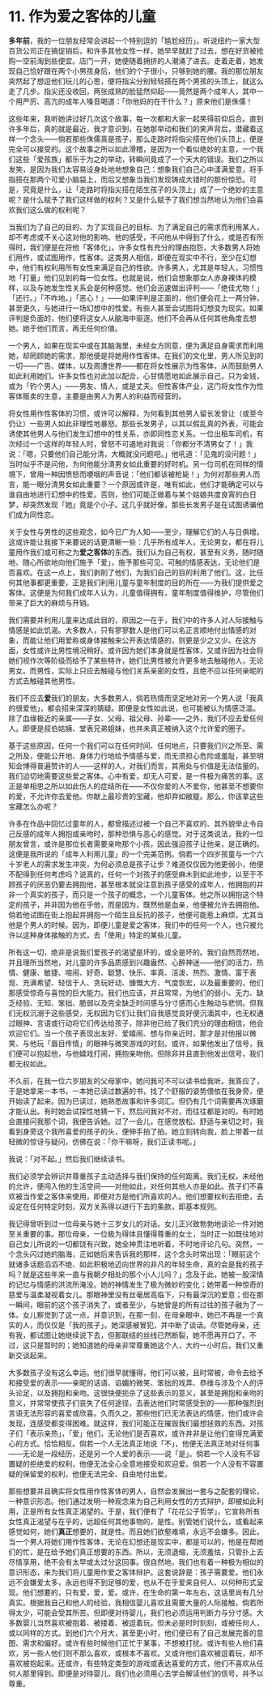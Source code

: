 # 11. 作为爱之客体的儿童

**多年前**，我的一位朋友经常会讲起一个特别逗的「尴尬经历」。听说纽约一家大型百货公司正在搞促销后，和许多其他女性一样，她早早就赶了过去，想在好货被抢购一空前淘到些便宜。店门一开，她便随着拥挤的人潮涌了进去。走着走着，她发现自己恰好跟在两个小男孩身后，他们的个子很小，只够到她的腰。我的那位朋友突然起了想逗他们玩儿的心思，便将指尖分别轻轻搭在两个男孩的头顶上，就这么走了几步。指尖还没收回，两张成熟的脸猛然仰起——竟然是两个成年人，其中一个用严厉、高亢的成年人嗓音喝道：「你他妈的在干什么？」原来他们是侏儒！

这些年来，我听她讲过好几次这个故事，每一次都和大家一起笑得前仰后合。直到许多年后，真的就是最近，我才意识到，在她那举动和我们的笑声背后，潜藏着这样一个念头——倘若那些侏儒真是孩子，那么走路时将指尖搭在他们头顶上，便是完全可以接受的。这个故事之所以如此滑稽，是因为一个看似绝妙的主意，一个我们这些「爱孩族」都乐于为之的举动，转瞬间竟成了一个天大的错误。我们之所以发笑，是因为我们太容易设身处地地想象自己：想象我们自己心中漾满爱意，将手指搭在那两个可爱小脑袋上，而后又想象当我们发现铸成大错时的那份惊恐。可是，究竟是什么，让「走路时将指尖搭在陌生孩子的头顶上」成了一个绝妙的主意呢？是什么赋予了我们这样做的权利？又是什么赋予了我们想当然地认为他们会喜欢我们这么做的权利呢？

当我们为了自己的目的、为了实现自己的目标、为了满足自己的需求而利用某人，却不考虑或不关心这对他的影响、他的感受，不问他从中得到了什么，或是否有所得时，我们便是在将他「客体化」。许多女性有充分的理由抱怨，大多数男人将她们用作，或试图用作，性客体。这类男人相信，即便在现实中不行，至少在幻想中，他们有权利用所有女性来满足自己的性欲。许多男人，尤其是年轻人，习惯性地「打量」他们见到的每一位女性。也就是说，他们会想象那女人赤身裸体的模样，以及与她发生性关系会是何种感觉。他们会迅速做出评判——「绝佳尤物！」「还行。」「不咋地。」「恶心！」——如果评判是正面的，他们便会花上一两分钟，甚至更久，与她进行一场幻想中的性爱。有些人甚至会试图将幻想变为现实。如果评判是负面的，他们便将这女人从脑海中驱逐。他们不会再从任何其他角度去想她。她于他们而言，再无任何价值。

一个男人，如果在现实中或在其脑海里，未经女方同意，便为满足自身需求而利用她，却罔顾她的需求，那他便是将她用作性客体。在我们的文化里，男人所见到的一切——广告、媒体，以及周遭世界——都在将女性展示为性客体，从而鼓励男人如此利用她们。许多女性也对此加以配合，心甘情愿地如此展示自己，只为金钱，或为「钓个男人」——男友、情人，或是丈夫。但性客体产业，这门将女性作为性客体贩卖的生意，主要是由男人为男人的利益而经营的。

将女性用作性客体的习惯，或许可以解释，为何看到其他男人留长发曾让（或至今仍让）一些男人如此非理性地暴怒。那些长发男子，以其以假乱真的外表，可能会诱使其他男人与他们发生幻想中的性关系，亦即同性恋关系。一位出租车司机，有次经过一个这样的年轻人时，曾怒不可遏地对我说：「你都分不清男女了！」我说：「嗯，只要他们自己能分清，大概就没问题吧。」他吼道：「见鬼的没问题！」当时似乎不是问他，为何他能分清男女如此重要的好时机。另一位司机在同样的情境下，曾用一种因愤怒而哽咽的声音说：「他们都该被枪毙！」为何对那些男人而言，能一眼分清男女如此重要？一个原因或许是，唯有如此，他们才能确定可以与谁自由地进行幻想中的性爱。否则，他们可能正做着与某个姑娘共度良宵的白日梦，却突然发现「她」竟是个小子。这几乎就好像，那些长发男子是在试图诱骗他们成为同性恋。

关于女性与男性的这些观念，如今已广为人知——至少，理解它们的人与日俱增。这或许能让我接下来要说的话更清晰一些：几乎所有成年人，无论男女，都在将儿童用作我们或可称之为**爱之客体**的东西。我们认为自己有权，甚至有义务，随时随地、随心所欲地向他们施予「爱」，施予那些可见、可触的情感表达，无论他们是否喜欢。在这一点上，我们剥削了他们，为我们自己的目的利用了他们。这，比任何其他事都更重要，正是我们利用儿童与童年制度的目的所在——为我们提供爱之客体。这便是为何我们成年人认为，儿童值得拥有，童年制度值得维护，尽管他们带来了巨大的麻烦与开销。

我们需要并利用儿童来达成此目的，原因之一在于，我们中的许多人对人际接触与情感是如此饥渴。大多数人，只有寥寥数人是他们可以名正言顺地付出情感的对象，而能让他们用爱称或身体接触来公开表达情感的，则更是少之又少。在这方面，女性或许比男性境况稍好。或许因为她们本身就是性客体，又或许因为社会将她们视作次等阶级而给予了某些特许，她们比男性被允许更多地去触碰他人，无论男女。而男性，实际上只应去触碰与他们关系亲密的女性，且绝不应以任何亲昵的方式去触碰其他男性。

我们不应去**爱**我们的朋友。大多数男人，倘若热情而坚定地对另一个男人说「我真的很爱他」，都会招来深深的猜疑。即便是女性如此说，也可能被认为情感泛滥。除了血缘极近的亲属——子女、父母、祖父母、孙辈——之外，我们不应去爱任何人。即便是叔伯姑姨、堂表兄弟姐妹，也并未真正被纳入这个允许爱的圈子。

基于这些原因，任何一个我们可以在任何时间、任何地点，只要我们兴之所至、需之所及，便能公开地、身体力行地给予情感与爱，而无须担心危险或羞耻，甚至明知会博得普遍赞许的人——这样的人，对我们而言，其用处与价值是无法估量的。我们迫切地需要这些爱之客体。心中有爱，却无人可爱，是一件极为痛苦的事。这正是单相思之所以如此伤人的症结所在——不仅你爱的人不爱你，他甚至不想要你的爱，不允许你去爱他。你献上最珍贵的宝藏，他却弃如敝屣。那么，你该拿这些宝藏怎么办呢？

许多在作品中回忆过童年的人，都曾描述过被一个自己不喜欢的、其外貌举止令自己反感的成年人拥抱或亲吻时，那种恐惧与恶心的感觉。对于这类说法，我的一位朋友曾言，或许是那位长者需要亲吻那个小孩，因此强迫孩子让他亲，是正确的。这便是我所说的「成年人利用儿童」的一个完美范例。倘若一个四岁孩童与一个六十岁老人的需求发生冲突，为何必须总是孩子让步？难道仅仅因为他更弱小，他便不配得到任何考虑吗？说真的，任何一个对孩子的感受麻木到如此地步，以至于不顾孩子的厌恶仍要去拥抱他，甚至根本就没注意到孩子感受的成年人，他拥抱的并非一个真实的孩子，而只是一个孩子的概念，一个儿童客体。他之所以拥抱这个特定的孩子，并非因为他在乎他，而是因为，既然他是血亲，他便被允许去拥抱他。倘若他试图在街上抱起并拥抱一个陌生且反抗的孩子，他便可能惹上麻烦，尤其当他是个男人的时候。因为，即便儿童是爱之客体，我们中的任何一个人，也只被允许以这种身体接触的方式，去「使用」特定的某些儿童。

所有这一切，绝非是说我们爱孩子的渴望是坏的，或全是坏的。我们自然而然地，并且理所当然地，对儿童的许多品质感到兴趣盎然、心醉神迷——他们的活力、热情、健康、敏捷、喧闹、好奇、聪慧、快乐、率真、活泼、热烈、激情、富于表现、充满希望、轻信于人、贪玩好动、慷慨大方、气度恢宏，以及最重要的，他们那感受惊奇与喜悦的巨大能力。我们也应该，并且常常，为他们的弱小、无力、缺乏经验、无知、笨拙、脆弱以及完全缺乏时间感与分寸感而心生触动与悲悯。但我们无权沉溺于这些感受，无权因为它们让我们自我感觉良好便沉湎其中，也无权通过眼神、言语或行动将它们传达给孩子，除非他已给了我们充分的理由相信，他会欢迎它们。当一个孩子表现出友好、爱嬉闹、想与你亲近时，那才是对他报以微笑、与他玩「眉目传情」的眼神与微笑游戏的时刻。或许，如果他发出了信号，我们便可以抱起他，与他嬉戏打闹，拥抱亲吻他。但除非并且直到他发出信号，我们都无权如此。

不久前，在我一位六岁朋友的父母家中，她问我可不可以读书给我听。我答应了，于是她拿来一本书，一本她已读过数遍的书，找了个舒服的姿势偎依在我身旁，便开始读了起来。因为已读过，她熟悉故事和许多词汇。但仍有几个词需要再次琢磨才能认出。有时她会试探性地猜一下，然后问我对不对，而往往都是对的。有时她会直接问我那个词，我便告诉她。过了一会儿，在感觉放松、舒适与亲切之时，我看到身旁这个我所喜爱的孩子的头，便伸手拍了拍。她立刻转向我，脸上带着一丝轻微的惊讶与疑问，仿佛在说：「你干嘛呀，我们正读书呢。」

我说：「对不起。」然后我们继续读书。

我们必须学会辨识并尊重孩子主动选择与我们保持的任何距离。我们无权，未经他的允许，便闯入他的生活空间——对他如此，对任何其他人亦是如此。孩子们不喜欢被当作爱之客体来使用，即便对方是他们所喜欢的人。他们想要权利去拒绝，去设定在任何特定时刻，双方关系得以进行下去的条款，即基本规则。

我记得曾听到过一位母亲与她十三岁女儿的对话。女儿正兴致勃勃地谈论一件对她至关重要的事。那位母亲，一位极为得体且懂得尊重的女士，当时正一如既往地对自己女儿所说的一切都饶有兴致，她全神贯注地听着，不时地评论几句。突然，一个念头闪过她的脑海，正如她后来告诉我的那样，这个念头时常出现：「眼前这个就诸多话题滔滔不绝、如此积极地迈向世界的非凡的年轻生命，真的会是我的孩子吗？就是这些年来一直与我朝夕相处的那个小人儿吗？」念及于此，她被一股深情的记忆与情感的洪流所淹没。她的神情发生了极为微妙的变化；她带着一种惊奇的慈爱与温柔凝视着女儿。那眼神里没有丝毫居高临下，只有最深沉的爱意；但在那一瞬间，眼前的这个孩子消失了，或者至少，与她曾是的所有过往的孩子融为了一体。女儿察觉到了这一点，并意识到，在那一刻，在母亲眼中，她已不再是一个真实的人，而仅仅是「我的孩子」。她深感被冒犯，并中断了谈话。尽管她母亲，还有我，都试图让她继续说下去，但那联结的丝线已然断裂，她不愿再开口了。不过，这只是暂时的；她知道她的母亲非常尊重她这个人，大约一小时后，我们又重新交谈起来。

大多数孩子没有这么幸运。他们很早就懂得，他们可以被，且时常被，命令去给予和接受爱的表示——亲昵的话语、谄媚的微笑、笨拙的戏弄、恭维与涉及个人的评头论足，以及拥抱和亲吻。这很快便扼杀了这些表示的意义，甚至是拥抱和亲吻的意义，并常常使孩子们丧失了任何途径，去表达他们时常感受到的——那种强烈到言语无法形容的喜爱或欣喜。久而久之，那些他们已无法表达的情感，他们或许会发现，连感受都变得困难。就这样，我们可能正在摧毁我们最想拯救的东西。对孩子们「表示亲热」，「爱」他们，无论他们是否喜欢，或许并非是让他们变得充满爱心的方式。恰恰相反。倘若一个人无法真正地说「不」，他便无法真正地对任何事——无论是一段经历，还是另一个人爱的表示——说「是」。倘若一个人没有不容置疑的拒绝爱的权利，他便无法全心全意地接受和欢迎爱。倘若一个人没有不容置疑的保留爱的权利，他便无法完全、自由地付出爱。

那些想要并且确实将女性用作性客体的男人，自然会发展出一套与之配套的理论，一种意识形态。他们通过发明一种观念来为自己利用女性的方式辩护，即被如此利用，正是所有女性真正渴望的。于是，我们便有了「花花公子哲学」，它宣称所有女性真正渴望与在乎的，远超任何其他事物的，是性。别管她们说什么，或看起来感觉如何，她们**真正**想要的，就是性。而且她们欲壑难填，永远不会嫌多。因此，当一个男人将她们用作性客体，无论在幻想还是现实中，都是可以的，他是在帮她们的忙，是在给予她们真正想要的东西。所以，无须退缩，无须羞怯，只管扑上去尽情享用，绝不会有太早或太过分这回事。很自然地，我们也有着一种极为相似的意识形态，来为我们将儿童用作爱之客体辩护。这套说辞是：孩子需要爱。他们永远不会嫌爱太多，永远也得不到足够的爱，也从不在乎爱来自何人、以何种形式呈现。他们想要的，只有爱，爱，爱。或许，在生命的第一年左右，这话里尚有几分真实。根据我自己和他人的经验，我相信婴儿喜欢且需要大量的人际接触，倘若所得太少，可能会受其所苦。但即便对待婴儿，我们也必须运用判断力与分寸感。大多数婴儿当然喜欢被抱着、被搂着、被逗着玩。但未必是时时刻刻，或被任何人，或以同样的方式。到他们六个月大，甚至更小时，他们便已有了自己发展完善的意图、需求和偏好。或许有些时候他们正忙于某事，不想被打扰。或许有些人他们喜欢，另一些人他们则不那么喜欢，或根本不喜欢。又或许他们喜欢被逗着玩，却不喜欢被抱起来。还或许，有些特定类型的游戏或表达喜爱的方式，他们不喜欢从任何人那里得到。即便是对待婴儿，我们也必须用心去学会解读他们的信号，并予以尊重。